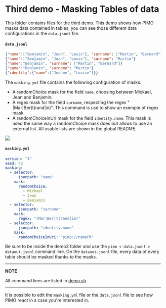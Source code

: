 # Third demo - Masking Tables of data

This folder contains files for the third demo. This demo shows how PIMO masks data contained in tables, you can see those different data configurations in the `data.jsonl` file.

#### **`data.jsonl`**
```json
{"name":["Benjamin", "Jean", "Louis"], "surname": ["Martin", "Bernard"]}
{"name":["Benjamin", "Jean", "Louis"], "surname": "Martin"}
{"name":"Benjamin", "surname": ["Martin", "Bernard"]}
{"name":"Benjamin", "surname": "Martin"}
{"identity":{"name":["Jeanne", "Louise"]}}
```

The `masking.yml` file contains the following configuration of masks:

* A randomChoice mask for the field `name`, choosing between Mickael, Jean and Benjamin.
* A regex mask for the field `surname`, respecting the regex "(Mar|Ber)t(rand|in)". This command is use to show an exemple of regex mask.
* A randomChoiceInUri mask for the field `identity.name`. This mask is used the same way a randomChoice mask does but allows to use an external list. All usable lists are shown in the global README.

[![](https://mermaid.ink/img/pako:eNqVkk1rwzAMhv9KqlMC6cquOfTQfUDHyiBjp6UMLVYSb7EdHJutNP3vc74GCdlhusi8eiU_Mj5DqhhBBFmpvtICtfEe40R6LlZcVta8-l0Kjt56vfUkCuqrtX3PNVZFJ73Vea-20QqtuUkgRsmUuCkUT8k_8PQTqQwfCGW4I_mBgssggaYfcd1PIMn6Qy92t66UNY5h-9Sl4994tdULhIM6gRy0kZNy-vb9A-pmRzowvnbgjaPr8Mb-OeGv_j9Izkgabk5XC6iT2gR4Ull43r18ifd-xYWKNpvWcx938NOJ8xVm1aVFIARBWiBn7pec27YETEEOHSJ3ZJShLU0Cibw4q60YGrpj3CgNUYZlTSGgNer5JFOIjLY0mm45uqXF4Lr8AG661yI)](https://mermaid.live/edit/#pako:eNqVkk1rwzAMhv9KqlMC6cquOfTQfUDHyiBjp6UMLVYSb7EdHJutNP3vc74GCdlhusi8eiU_Mj5DqhhBBFmpvtICtfEe40R6LlZcVta8-l0Kjt56vfUkCuqrtX3PNVZFJ73Vea-20QqtuUkgRsmUuCkUT8k_8PQTqQwfCGW4I_mBgssggaYfcd1PIMn6Qy92t66UNY5h-9Sl4994tdULhIM6gRy0kZNy-vb9A-pmRzowvnbgjaPr8Mb-OeGv_j9Izkgabk5XC6iT2gR4Ull43r18ifd-xYWKNpvWcx938NOJ8xVm1aVFIARBWiBn7pec27YETEEOHSJ3ZJShLU0Cibw4q60YGrpj3CgNUYZlTSGgNer5JFOIjLY0mm45uqXF4Lr8AG661yI)

#### **`masking.yml`**
```yaml
version: "1"
seed: 42
masking:
  - selector:
      jsonpath: "name"
    mask:
      randomChoice:
        - Mickael
        - Jean
        - Benjamin
  - selector:
      jsonpath: "surname"
    mask:
      regex: "(Mar|Ber)t(rand|in)"
  - selector:
      jsonpath: "identity.name"
    mask:
      randomChoiceInUri: "pimo://nameFR"
```

Be sure to be inside the demo3 folder and use the `pimo < data.jsonl > dataout.jsonl` command line. On the `dataout.jsonl` file, every data of every table should be masked thanks to the masks.

---
**NOTE**

All command lines are listed in [demo.sh](demo.sh).

---

It is possible to edit the `masking.yml` file or the `data.jsonl` file to see how PIMO react in a case you're interested in.
